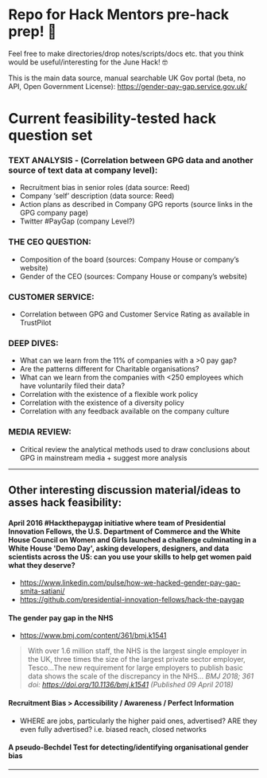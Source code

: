 # Repo for Hack Mentors pre-hack prep! :raised_hands:

Feel free to make directories/drop notes/scripts/docs etc. that you think would be useful/interesting for the June Hack! :nerd_face:

This is the main data source, manual searchable UK Gov portal (beta, no API, Open Government License): https://gender-pay-gap.service.gov.uk/

# Current feasibility-tested hack question set

### TEXT ANALYSIS - (Correlation between GPG data and another source of text data at company level):
* Recruitment bias in senior roles (data source: Reed)
* Company ‘self’ description (data source: Reed)
* Action plans as described in Company GPG reports (source links in the GPG company page)
* Twitter #PayGap (company Level?)

### THE CEO QUESTION:
* Composition of the board (sources: Company House or company’s website)
* Gender of the CEO (sources: Company House or company’s website)

### CUSTOMER SERVICE:
* Correlation between GPG and Customer Service Rating as available in TrustPilot

### DEEP DIVES:
* What can we learn from the 11% of companies with a >0 pay gap?
* Are the patterns different for Charitable organisations?
* What can we learn from the companies with <250 employees which have voluntarily filed their data?
* Correlation with the existence of a flexible work policy
* Correlation with the existence of a diversity policy
* Correlation with any feedback available on the company culture

### MEDIA REVIEW:
* Critical review the analytical methods used to draw conclusions about GPG in mainstream media + suggest more analysis 

----
## Other interesting discussion material/ideas to asses hack feasibility:

#### April 2016 #Hackthepaygap initiative where team of Presidential Innovation Fellows, the U.S. Department of Commerce and the White House Council on Women and Girls launched a challenge culminating in a White House 'Demo Day', asking developers, designers, and data scientists across the US: can you use your skills to help get women paid what they deserve?
* https://www.linkedin.com/pulse/how-we-hacked-gender-pay-gap-smita-satiani/
* https://github.com/presidential-innovation-fellows/hack-the-paygap

#### The gender pay gap in the NHS 
* https://www.bmj.com/content/361/bmj.k1541
> With over 1.6 million staff, the NHS is the largest single employer in the UK, three times the size of the largest private sector employer, Tesco...The new requirement for large employers to publish basic data shows the scale of the discrepancy in the NHS...
_BMJ 2018; 361 doi: https://doi.org/10.1136/bmj.k1541 (Published 09 April 2018)_

#### Recruitment Bias > Accessibility / Awareness / Perfect Information
* WHERE are jobs, particularly the higher paid ones, advertised? ARE they even fully advertised? i.e. biased reach, closed networks

#### A pseudo-Bechdel Test for detecting/identifying organisational gender bias

----
